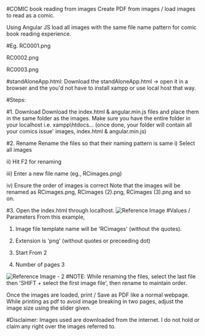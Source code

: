 #COMIC book reading from images
Create PDF from images / load images to read as a comic.

Using Angular JS load all images with the same file name pattern for comic book reading experience.

#Eg.
RC0001.png

RC0002.png

RC0003.png

#standAloneApp.html:
Download the standAloneApp.html -> open it in a browser and the you'd not have to install xampp or use local host that way.

#Steps:

#1. Download
Download the index.html & angular.min.js files and place them in the same folder as the images. Make sure you have the entire folder in your localhost i.e. xampp\htdocs\... (once done, your folder will contain all your comics issue' images, index.html & angular.min.js)

#2. Rename
Rename the files so that their naming pattern is same
i) Select all images


ii) Hit F2 for renaming


iii) Enter a new file name (eg., RCimages.png)

iv) Ensure the order of images is correct
Note that the images will be renamed as RCimages.png, RCimages (2).png, RCimages (3).png and so on.

#3. Open the index.html through localhost.
![Reference Image](https://raw.githubusercontent.com/vinog-git/App/master/MakeComics/ref-img.jpg)
#Values / Parameters
From this example,

1) Image file template name will be 'RCimages' (without the quotes).

2) Extension is 'png' (without quotes or preceeding dot)

3) Start From 2

4) Number of pages 3

![Reference Image - 2](https://raw.githubusercontent.com/vinog-git/App/master/MakeComics/ref-img-2.jpg)
#NOTE: 
While renaming the files, select the last file then 'SHIFT + select the first image file', then rename to maintain order.

Once the images are loaded, print / Save as PDF like a normal webpage. While printing as pdf to avoid image breaking in two pages, adjust the image size using the slider given.

#Disclaimer:
Images used are downloaded from the internet. I do not hold or claim any right over the images referred to. 
